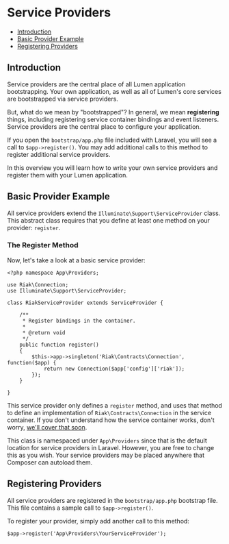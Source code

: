 # Service Providers

- [Introduction](#introduction)
- [Basic Provider Example](#basic-provider-example)
- [Registering Providers](#registering-providers)

<a name="introduction"></a>
## Introduction

Service providers are the central place of all Lumen application bootstrapping. Your own application, as well as all of Lumen's core services are bootstrapped via service providers.

But, what do we mean by "bootstrapped"? In general, we mean **registering** things, including registering service container bindings and event listeners. Service providers are the central place to configure your application.

If you open the `bootstrap/app.php` file included with Laravel, you will see a call to `$app->register()`. You may add additional calls to this method to register additional service providers.

In this overview you will learn how to write your own service providers and register them with your Lumen application.

<a name="basic-provider-example"></a>
## Basic Provider Example

All service providers extend the `Illuminate\Support\ServiceProvider` class. This abstract class requires that you define at least one method on your provider: `register`.

### The Register Method

Now, let's take a look at a basic service provider:

	<?php namespace App\Providers;

	use Riak\Connection;
	use Illuminate\Support\ServiceProvider;

	class RiakServiceProvider extends ServiceProvider {

		/**
		 * Register bindings in the container.
		 *
		 * @return void
		 */
		public function register()
		{
			$this->app->singleton('Riak\Contracts\Connection', function($app) {
				return new Connection($app['config']['riak']);
			});
		}

	}

This service provider only defines a `register` method, and uses that method to define an implementation of `Riak\Contracts\Connection` in the service container. If you don't understand how the service container works, don't worry, [we'll cover that soon](/docs/container).

This class is namespaced under `App\Providers` since that is the default location for service providers in Laravel. However, you are free to change this as you wish. Your service providers may be placed anywhere that Composer can autoload them.

<a name="registering-providers"></a>
## Registering Providers

All service providers are registered in the `bootstrap/app.php` bootstrap file. This file contains a sample call to `$app->register()`.

To register your provider, simply add another call to this method:

	$app->register('App\Providers\YourServiceProvider');
